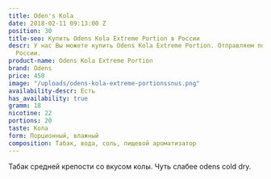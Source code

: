 ```yaml
---
title: Oden's Kola
date: 2018-02-11 09:13:00 Z
position: 30
title-seo: Купить Odens Kola Extreme Portion в России
descr: У нас Вы можете купить Odens Kola Extreme Portion. Отправляем по всей территории
  России.
product-name: Odens Kola Extreme Portion
brand: Odens
price: 450
image: "/uploads/odens-kola-extreme-portionssnus.png"
availability-descr: Есть
has_availability: true
gramm: 18
nicotine: 22
portions: 20
taste: Кола
form: Порционный, влажный
composition: Табак, вода, соль, пищевой ароматизатор
---
```


Табак средней крепости со вкусом колы. Чуть слабее odens cold dry.